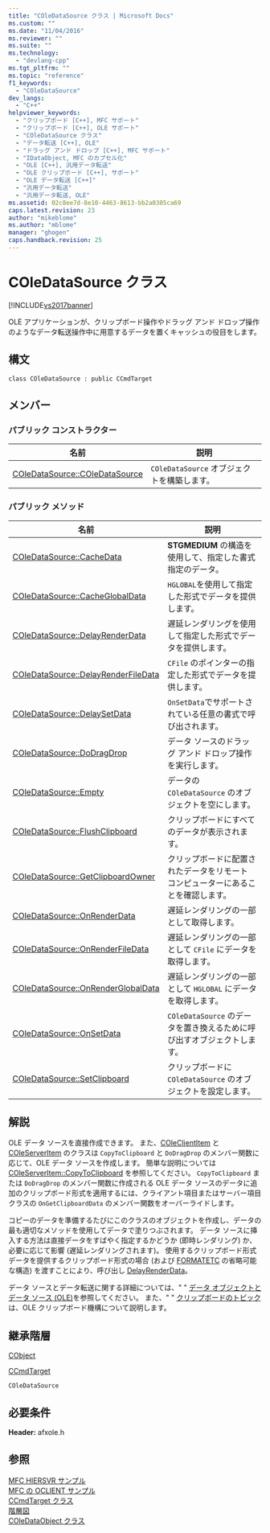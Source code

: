 ```yaml
---
title: "COleDataSource クラス | Microsoft Docs"
ms.custom: ""
ms.date: "11/04/2016"
ms.reviewer: ""
ms.suite: ""
ms.technology: 
  - "devlang-cpp"
ms.tgt_pltfrm: ""
ms.topic: "reference"
f1_keywords: 
  - "COleDataSource"
dev_langs: 
  - "C++"
helpviewer_keywords: 
  - "クリップボード [C++], MFC サポート"
  - "クリップボード [C++], OLE サポート"
  - "COleDataSource クラス"
  - "データ転送 [C++], OLE"
  - "ドラッグ アンド ドロップ [C++], MFC サポート"
  - "IDataObject, MFC のカプセル化"
  - "OLE [C++], 汎用データ転送"
  - "OLE クリップボード [C++], サポート"
  - "OLE データ転送 [C++]"
  - "汎用データ転送"
  - "汎用データ転送, OLE"
ms.assetid: 02c8ee7d-8e10-4463-8613-bb2a0305ca69
caps.latest.revision: 23
author: "mikeblome"
ms.author: "mblome"
manager: "ghogen"
caps.handback.revision: 25
---
```

# COleDataSource クラス
[!INCLUDE[vs2017banner](../../assembler/inline/includes/vs2017banner.md)]

OLE アプリケーションが、クリップボード操作やドラッグ アンド ドロップ操作のようなデータ転送操作中に用意するデータを置くキャッシュの役目をします。  
  
## 構文  
  
```  
class COleDataSource : public CCmdTarget  
```  
  
## メンバー  
  
### パブリック コンストラクター  
  
|名前|説明|  
|--------|--------|  
|[COleDataSource::COleDataSource](../Topic/COleDataSource::COleDataSource.md)|`COleDataSource` オブジェクトを構築します。|  
  
### パブリック メソッド  
  
|名前|説明|  
|--------|--------|  
|[COleDataSource::CacheData](../Topic/COleDataSource::CacheData.md)|**STGMEDIUM** の構造を使用して、指定した書式指定のデータ。|  
|[COleDataSource::CacheGlobalData](../Topic/COleDataSource::CacheGlobalData.md)|`HGLOBAL`を使用して指定した形式でデータを提供します。|  
|[COleDataSource::DelayRenderData](../Topic/COleDataSource::DelayRenderData.md)|遅延レンダリングを使用して指定した形式でデータを提供します。|  
|[COleDataSource::DelayRenderFileData](../Topic/COleDataSource::DelayRenderFileData.md)|`CFile` のポインターの指定した形式でデータを提供します。|  
|[COleDataSource::DelaySetData](../Topic/COleDataSource::DelaySetData.md)|`OnSetData`でサポートされている任意の書式で呼び出されます。|  
|[COleDataSource::DoDragDrop](../Topic/COleDataSource::DoDragDrop.md)|データ ソースのドラッグ アンド ドロップ操作を実行します。|  
|[COleDataSource::Empty](../Topic/COleDataSource::Empty.md)|データの `COleDataSource` のオブジェクトを空にします。|  
|[COleDataSource::FlushClipboard](../Topic/COleDataSource::FlushClipboard.md)|クリップボードにすべてのデータが表示されます。|  
|[COleDataSource::GetClipboardOwner](../Topic/COleDataSource::GetClipboardOwner.md)|クリップボードに配置されたデータをリモート コンピューターにあることを確認します。|  
|[COleDataSource::OnRenderData](../Topic/COleDataSource::OnRenderData.md)|遅延レンダリングの一部として取得します。|  
|[COleDataSource::OnRenderFileData](../Topic/COleDataSource::OnRenderFileData.md)|遅延レンダリングの一部として `CFile` にデータを取得します。|  
|[COleDataSource::OnRenderGlobalData](../Topic/COleDataSource::OnRenderGlobalData.md)|遅延レンダリングの一部として `HGLOBAL` にデータを取得します。|  
|[COleDataSource::OnSetData](../Topic/COleDataSource::OnSetData.md)|`COleDataSource` のデータを置き換えるために呼び出すオブジェクトします。|  
|[COleDataSource::SetClipboard](../Topic/COleDataSource::SetClipboard.md)|クリップボードに `COleDataSource` のオブジェクトを設定します。|  
  
## 解説  
 OLE データ ソースを直接作成できます。  また、[COleClientItem](../../mfc/reference/coleclientitem-class.md) と [COleServerItem](../../mfc/reference/coleserveritem-class.md) のクラスは `CopyToClipboard` と `DoDragDrop` のメンバー関数に応じて、OLE データ ソースを作成します。  簡単な説明については [COleServerItem::CopyToClipboard](../Topic/COleServerItem::CopyToClipboard.md) を参照してください。  `CopyToClipboard` または `DoDragDrop` のメンバー関数に作成される OLE データ ソースのデータに追加のクリップボード形式を適用するには、クライアント項目またはサーバー項目クラスの `OnGetClipboardData` のメンバー関数をオーバーライドします。  
  
 コピーのデータを準備するたびにこのクラスのオブジェクトを作成し、データの最も適切なメソッドを使用してデータで塗りつぶされます。  データ ソースに挿入する方法は直接データをすばやく指定するかどうか \(即時レンダリング\) か、必要に応じて影響 \(遅延レンダリングされます\)。  使用するクリップボード形式データを提供するクリップボード形式の場合 \(および [FORMATETC](http://msdn.microsoft.com/library/windows/desktop/ms682177) の省略可能な構造\) を渡すことにより、呼び出し [DelayRenderData](../Topic/COleDataSource::DelayRenderData.md)。  
  
 データ ソースとデータ転送に関する詳細については、" " [データ オブジェクトとデータ ソース \(OLE\)](../../mfc/data-objects-and-data-sources-ole.md)を参照してください。  また、" " [クリップボードのトピック](../../mfc/clipboard.md) は、OLE クリップボード機構について説明します。  
  
## 継承階層  
 [CObject](../Topic/CObject%20Class.md)  
  
 [CCmdTarget](../Topic/CCmdTarget%20Class.md)  
  
 `COleDataSource`  
  
## 必要条件  
 **Header:** afxole.h  
  
## 参照  
 [MFC HIERSVR サンプル](../../top/visual-cpp-samples.md)   
 [MFC の OCLIENT サンプル](../../top/visual-cpp-samples.md)   
 [CCmdTarget クラス](../Topic/CCmdTarget%20Class.md)   
 [階層図](../../mfc/hierarchy-chart.md)   
 [COleDataObject クラス](../../mfc/reference/coledataobject-class.md)